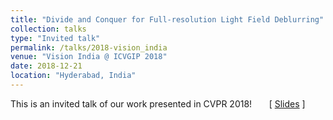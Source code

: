 ```yaml
---
title: "Divide and Conquer for Full-resolution Light Field Deblurring"
collection: talks
type: "Invited talk"
permalink: /talks/2018-vision_india
venue: "Vision India @ ICVGIP 2018"
date: 2018-12-21
location: "Hyderabad, India"
---
```

This is an invited talk of our work presented in CVPR 2018!  &nbsp; &nbsp; &nbsp; &#91; [Slides](https://drive.google.com/open?id=1SbIOWWI4Hvbwe7dvh0m5QYbubDCai1dT) &#93;
